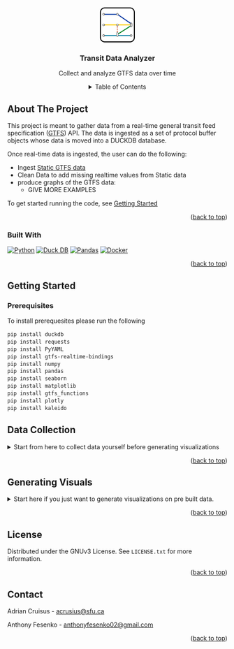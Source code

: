 <!--
*** This readme is based on the 'BLANK_README template 
*** from https://github.com/othneildrew/Best-README-Template
-->
<a id="readme-top"></a>



<!-- PROJECT SHIELDS -->
<!--
*** I'm using markdown "reference style" links for readability.
*** Reference links are enclosed in brackets [ ] instead of parentheses ( ).
*** See the bottom of this document for the declaration of the reference variables
*** for contributors-url, forks-url, etc. This is an optional, concise syntax you may use.
*** https://www.markdownguide.org/basic-syntax/#reference-style-links
-->
<!-- PROJECT LOGO -->
<br />
<div align="center">
  <a href="https://github.com/awcrusius/CMPT353-Translink-data-analysis">
    <img src="images/logo.svg" alt="Logo" width="80" height="80">
  </a>

<h3 align="center">Transit Data Analyzer</h3>

  <p align="center">
    Collect and analyze GTFS data over time

<!-- TABLE OF CONTENTS -->
<details>
  <summary>Table of Contents</summary>
  <ol>
    <li>
      <a href="#about-the-project">About The Project</a>
      <ul>
        <li><a href="#built-with">Built With</a></li>
      </ul>
    </li>
    <li>
      <a href="#getting-started">Getting Started</a>
      <ul>
        <li><a href="#prerequisites">Prerequisites</a></li>
        <li><a href="#installation">Installation</a></li>
      </ul>
    </li>
    <li><a href="#usage">Usage</a></li>
    <li><a href="#roadmap">Roadmap</a></li>
    <li><a href="#contributing">Contributing</a></li>
    <li><a href="#license">License</a></li>
    <li><a href="#contact">Contact</a></li>
    <li><a href="#acknowledgments">Acknowledgments</a></li>
  </ol>
</details>

  </p>
</div>

<!-- ABOUT THE PROJECT -->
## About The Project

This project is meant to gather data from a real-time general transit feed specification (<a href="https://gtfs.org/">GTFS</a>) API. The data is ingested as a set of protocol buffer objects whose data is moved into a DUCKDB database. 

Once real-time data is ingested, the user can do the following:
* Ingest <a href="https://gtfs.org/documentation/schedule/reference/">Static GTFS data</a>
* Clean Data to add missing realtime values from Static data
* produce graphs of the GTFS data:
  * GIVE MORE EXAMPLES

To get started running the code, see  <a href="#getting-started">Getting Started</a>


<p align="right">(<a href="#readme-top">back to top</a>)</p>



### Built With

[![Python][Python.org]][Python-url]
[![Duck DB][Duck.db]][Duckdb-url]
[![Pandas][Pandas.org]][Pandas-url]
[![Docker][Docker.com]][Docker-url]


<p align="right">(<a href="#readme-top">back to top</a>)</p>



<!-- GETTING STARTED -->
## Getting Started

### Prerequisites

To install prerequesites please run the following
  ```sh
  pip install duckdb 
  pip install requests
  pip install PyYAML
  pip install gtfs-realtime-bindings
  pip install numpy
  pip install pandas
  pip install seaborn
  pip install matplotlib
  pip install gtfs_functions
  pip install plotly
  pip install kaleido
  ```

## Data Collection



<details >
  <summary >Start from here to collect data yourself before generating visualizations</summary>

1. Download your relevant docker installation from [Docker](https://www.docker.com/get-started/)
2. Run the downloaded docker installation file and install docker fully
3. Download the dockerfile from releases:dockerfile 
4. Load the dockerfile into docker
    ```sh
    docker load < translink_ingest.tar.gz
    ```
5. Run the container the repo, where <destination_dir> is the desired destination for your data
   ```sh
   docker run \
    --restart on-failure \
    -v <destination_dir>:/app/output_database \
    cmpt353translinkdataanalysis

   ```
6. Confirm the docker container is running by checking the logs with
   ```sh
   docker logs -f cmpt353translinkdataanalysis
   ```
7. If you see the logs similar to below, the collector is running as expected and realtime data will be collected until the program is stopped.  If the colletor is not running as expected, please skip to <a href="#generating-visuals">Generating Visuals</a> 
   ```
   rt_position inserted, total length is ###
   rt_trip inserted, total length is ###
   rt_position inserted, total length is ###
   rt_trip inserted, total length is ###
   rt_position inserted, total length is ###
   ```

8. When you have successfully collected enough data using translink_ingest, Download [gtfs_static_add.py](gtfs_static_add.py)
9. Download the most recent translink static data from [Translink](https://www.translink.ca/about-us/doing-business-with-translink/app-developer-resources/gtfs/gtfs-data)
10. To run gtfs_static_add.py, run the following exchanging `google_transit.zip` and  `transit.db` for your respective dowloaded gtfs static and database files.
   ```sh
   python3 gtfs_static_add.py google_transit.zip transit.db
   ```
11. If any of the following steps do not work locally, skip to Generating Visuals to download a pre built dataset.
</details>

<p align="right">(<a href="#readme-top">back to top</a>)</p>



<!-- USAGE EXAMPLES -->
## Generating Visuals
<details>
<summary >Start here if you just want to generate visualizations on pre built data.</summary>

1. If you could not generate your own database, please download the pre built database from [releases:Transit_Data](https://github.com/awcrusius/CMPT353-Translink-data-analysis/releases/tag/Transit_Data)
2. To generate the route map, we recommend downloading the kepler.gl.json and uploading that to [kepler.gl/demo](https://kepler.gl/demo). This will generate a map configured exactly as shown
3. Alternatively, you can use the transit_cleaned.zip file (don't unzip it!) from Data_for_analysis.zip. You will then run it through Map_data.py, and use the shape_info.csv and feeds_stops.csv files it produces. However, you will have to configure all the settings manually when uploading these to kepler.gl, so we don't recommend this method
4. To create the visualizations, you will need 2024-boardings-by-servic.csv, routes_speeds.csv, stop_frequency.csv, and trips_ridership.csv from Data_for_analysis.zip. You will then run these through Creating_visualizations.py
5. You can also manually create the files in Data_for_analysis.zip using Analysis_data.py, though this doesn't include google_transit.zip

</details>


<p align="right">(<a href="#readme-top">back to top</a>)</p>











<!-- LICENSE -->
## License

Distributed under the GNUv3 License. See `LICENSE.txt` for more information.

<p align="right">(<a href="#readme-top">back to top</a>)</p>



<!-- CONTACT -->
## Contact

Adrian Cruisus -  acrusius@sfu.ca

Anthony Fesenko - anthonyfesenko02@gmail.com

<p align="right">(<a href="#readme-top">back to top</a>)</p>




<!-- MARKDOWN LINKS & IMAGES -->
<!-- https://www.markdownguide.org/basic-syntax/#reference-style-links -->
[contributors-shield]: https://img.shields.io/github/contributors/awcrusius/CMPT353-Translink-data-analysis.svg?style=for-the-badge
[contributors-url]: https://github.com/othneildrew/Best-README-Template/graphs/contributors
[forks-shield]: https://img.shields.io/github/forks/othneildrew/Best-README-Template.svg?style=for-the-badge
[forks-url]: https://github.com/othneildrew/Best-README-Template/network/members
[stars-shield]: https://img.shields.io/github/stars/othneildrew/Best-README-Template.svg?style=for-the-badge
[stars-url]: https://github.com/othneildrew/Best-README-Template/stargazers
[issues-shield]: https://img.shields.io/github/issues/othneildrew/Best-README-Template.svg?style=for-the-badge
[issues-url]: https://github.com/othneildrew/Best-README-Template/issues
[license-shield]: https://img.shields.io/github/license/othneildrew/Best-README-Template.svg?style=for-the-badge
[license-url]: https://github.com/othneildrew/Best-README-Template/blob/master/LICENSE.txt
[linkedin-shield]: https://img.shields.io/badge/-LinkedIn-black.svg?style=for-the-badge&logo=linkedin&colorB=555
[linkedin-url]: https://linkedin.com/in/othneildrew
[product-screenshot]: images/screenshot.png
[Python.org]: https://img.shields.io/badge/python-3670A0?style=for-the-badge&logo=python&logoColor=ffdd54
[Python-url]: https://www.python.org/
[duck.db]: https://img.shields.io/badge/-DuckDB-FFF000?style=for-the-badge&logo=duckdb&logoColor=white
[duckdb-url]: https://duckdb.org/
[Docker.com]: https://img.shields.io/badge/-Docker-2496ED?style=for-the-badge&logo=docker&logoColor=white
[Docker-url]: https://www.docker.com/
[Pandas.org]: https://img.shields.io/badge/-pandas-150458?style=for-the-badge&logo=pandas&logoColor=white
[Pandas-url]: https://pandas.pydata.org/
